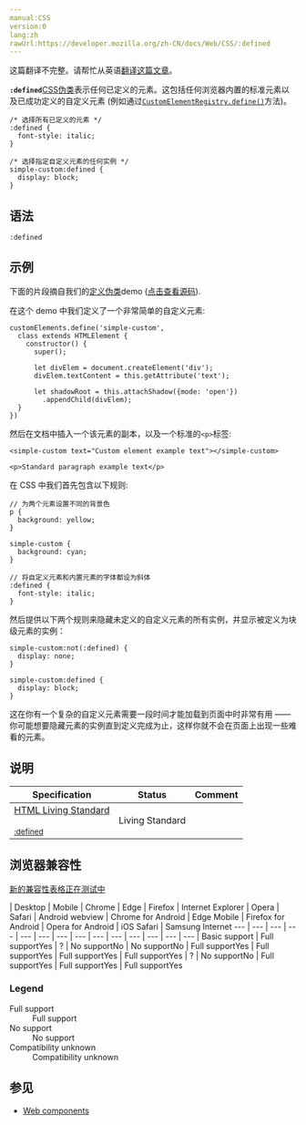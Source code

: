 ```yaml
---
manual:CSS
version:0
lang:zh
rawUrl:https://developer.mozilla.org/zh-CN/docs/Web/CSS/:defined
---
```




这篇翻译不完整。请帮忙从英语[翻译这篇文章](%32726 "")。






**`:defined`**[CSS](%427 "")[伪类](%29702 "")表示任何已定义的元素。这包括任何浏览器内置的标准元素以及已成功定义的自定义元素 (例如通过[`CustomElementRegistry.define()`](%5161 "CustomElementRegistry接口的define()方法定义了一个自定义元素.")方法)。


```
/* 选择所有已定义的元素 */
:defined {
  font-style: italic;
}

/* 选择指定自定义元素的任何实例 */
simple-custom:defined {
  display: block;
}
```

## 语法<a name="语法"></a>

```
:defined
```

## 示例<a name="示例"></a>


下面的片段摘自我们的[定义伪类](%32727 "")demo ([点击查看源码](%32728 "")).



在这个 demo 中我们定义了一个非常简单的自定义元素:


```
customElements.define('simple-custom',
  class extends HTMLElement {
    constructor() {
      super();

      let divElem = document.createElement('div');
      divElem.textContent = this.getAttribute('text');

      let shadowRoot = this.attachShadow({mode: 'open'})
        .appendChild(divElem);
  }
})
```


然后在文档中插入一个该元素的副本，以及一个标准的`<p>`标签:


```
<simple-custom text="Custom element example text"></simple-custom>

<p>Standard paragraph example text</p>
```


在 CSS 中我们首先包含以下规则:


```
// 为两个元素设置不同的背景色
p {
  background: yellow;
}

simple-custom {
  background: cyan;
}

// 将自定义元素和内置元素的字体都设为斜体
:defined {
  font-style: italic;
}
```






然后提供以下两个规则来隐藏未定义的自定义元素的所有实例，并显示被定义为块级元素的实例：






```
simple-custom:not(:defined) {
  display: none;
}

simple-custom:defined {
  display: block;
}
```


这在你有一个复杂的自定义元素需要一段时间才能加载到页面中时非常有用 —— 你可能想要隐藏元素的实例直到定义完成为止，这样你就不会在页面上出现一些难看的元素。


## 说明<a name="说明"></a>

Specification | Status | Comment 
 ---  |  ---  |  ---  | 
[HTML Living Standard<br></br><small>:defined</small>](%32729 "") | Living Standard |  


## 浏览器兼容性<a name="Browser_compatibility"></a>
[新的兼容性表格正在测试中<i></i>](%3360 "")

 | <abbr>Desktop<i></i></abbr> | <abbr>Mobile<i></i></abbr> 
 | <abbr>Chrome<i></i></abbr> | <abbr>Edge<i></i></abbr> | <abbr>Firefox<i></i></abbr> | <abbr>Internet Explorer<i></i></abbr> | <abbr>Opera<i></i></abbr> | <abbr>Safari<i></i></abbr> | <abbr>Android webview<i></i></abbr> | <abbr>Chrome for Android<i></i></abbr> | <abbr>Edge Mobile<i></i></abbr> | <abbr>Firefox for Android<i></i></abbr> | <abbr>Opera for Android<i></i></abbr> | <abbr>iOS Safari<i></i></abbr> | <abbr>Samsung Internet<i></i></abbr> 
 ---  |  ---  |  ---  |  ---  |  ---  |  ---  |  ---  |  ---  |  ---  |  ---  |  ---  |  ---  |  ---  |  ---  | 
Basic support | <abbr>Full support</abbr>Yes | <abbr>?</abbr> | <abbr>No support</abbr>No | <abbr>No support</abbr>No | <abbr>Full support</abbr>Yes | <abbr>Full support</abbr>Yes | <abbr>Full support</abbr>Yes | <abbr>Full support</abbr>Yes | <abbr>?</abbr> | <abbr>No support</abbr>No | <abbr>Full support</abbr>Yes | <abbr>Full support</abbr>Yes | <abbr>Full support</abbr>Yes 


### Legend<a name="Legend"></a>
<dl><dt id=''><abbr>Full support</abbr></dt><dd>Full support</dd><dt id=''><abbr>No support</abbr></dt><dd>No support</dd><dt id=''><abbr>Compatibility unknown</abbr></dt><dd>Compatibility unknown</dd></dl>


## 参见<a name="参见"></a>

* [Web components](%32043 "")



